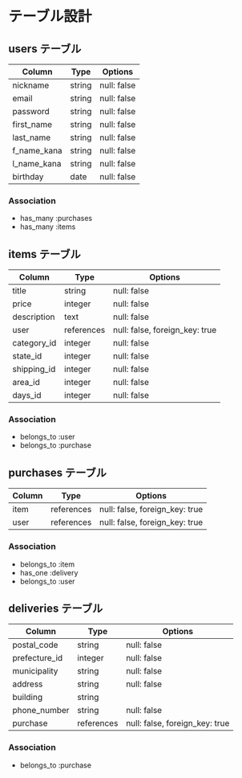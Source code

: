 # テーブル設計

## users テーブル

| Column     | Type   | Options     |
| ---------- | ------ | ----------- |
| nickname   | string | null: false |
| email      | string | null: false |
| password   | string | null: false |
| first_name | string | null: false |
| last_name  | string | null: false |
| f_name_kana| string | null: false |
| l_name_kana| string | null: false |
| birthday   | date   | null: false |

### Association

- has_many :purchases
- has_many :items


## items テーブル

| Column      | Type       | Options                        |
| ----------- | ---------- | -------------------------------|
| title       | string     | null: false                    |
| price       | integer    | null: false                    |
| description | text       | null: false                    |
| user        | references | null: false, foreign_key: true |
| category_id | integer    | null: false                    |
| state_id    | integer    | null: false                    |
| shipping_id | integer    | null: false                    |
| area_id     | integer    | null: false                    |
| days_id     | integer    | null: false                    |

### Association

- belongs_to :user
- belongs_to :purchase

## purchases テーブル

| Column   | Type       | Options                        |
| ---------| ---------- | ------------------------------ |
| item     | references | null: false, foreign_key: true |
| user     | references | null: false, foreign_key: true |

### Association

- belongs_to :item
- has_one :delivery
- belongs_to :user

## deliveries テーブル

| Column        | Type       | Options                        |
| ------------- | -----------| ------------------------------ |
| postal_code   | string     | null: false                    |
| prefecture_id | integer    | null: false                    |
| municipality  | string     | null: false                    |
| address       | string     | null: false                    |
| building      | string     |                                |
| phone_number  | string     | null: false                    |
| purchase      | references | null: false, foreign_key: true |

### Association

- belongs_to :purchase
